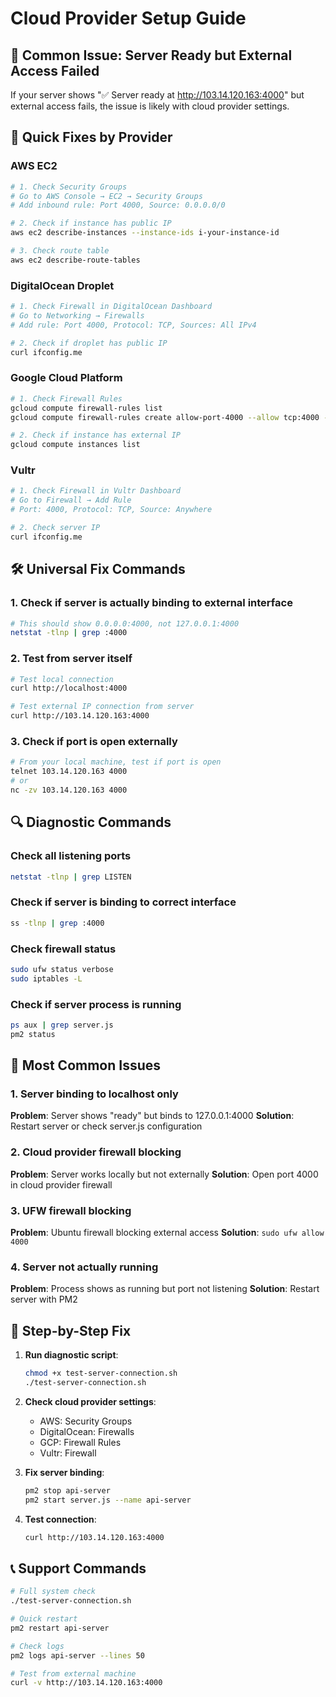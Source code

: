 # Cloud Provider Setup Guide

## 🚨 Common Issue: Server Ready but External Access Failed

If your server shows "✅ Server ready at http://103.14.120.163:4000" but external access fails, the issue is likely with cloud provider settings.

## 🔧 Quick Fixes by Provider

### AWS EC2
```bash
# 1. Check Security Groups
# Go to AWS Console → EC2 → Security Groups
# Add inbound rule: Port 4000, Source: 0.0.0.0/0

# 2. Check if instance has public IP
aws ec2 describe-instances --instance-ids i-your-instance-id

# 3. Check route table
aws ec2 describe-route-tables
```

### DigitalOcean Droplet
```bash
# 1. Check Firewall in DigitalOcean Dashboard
# Go to Networking → Firewalls
# Add rule: Port 4000, Protocol: TCP, Sources: All IPv4

# 2. Check if droplet has public IP
curl ifconfig.me
```

### Google Cloud Platform
```bash
# 1. Check Firewall Rules
gcloud compute firewall-rules list
gcloud compute firewall-rules create allow-port-4000 --allow tcp:4000 --source-ranges 0.0.0.0/0

# 2. Check if instance has external IP
gcloud compute instances list
```

### Vultr
```bash
# 1. Check Firewall in Vultr Dashboard
# Go to Firewall → Add Rule
# Port: 4000, Protocol: TCP, Source: Anywhere

# 2. Check server IP
curl ifconfig.me
```

## 🛠️ Universal Fix Commands

### 1. Check if server is actually binding to external interface
```bash
# This should show 0.0.0.0:4000, not 127.0.0.1:4000
netstat -tlnp | grep :4000
```

### 2. Test from server itself
```bash
# Test local connection
curl http://localhost:4000

# Test external IP connection from server
curl http://103.14.120.163:4000
```

### 3. Check if port is open externally
```bash
# From your local machine, test if port is open
telnet 103.14.120.163 4000
# or
nc -zv 103.14.120.163 4000
```

## 🔍 Diagnostic Commands

### Check all listening ports
```bash
netstat -tlnp | grep LISTEN
```

### Check if server is binding to correct interface
```bash
ss -tlnp | grep :4000
```

### Check firewall status
```bash
sudo ufw status verbose
sudo iptables -L
```

### Check if server process is running
```bash
ps aux | grep server.js
pm2 status
```

## 🚨 Most Common Issues

### 1. Server binding to localhost only
**Problem**: Server shows "ready" but binds to 127.0.0.1:4000
**Solution**: Restart server or check server.js configuration

### 2. Cloud provider firewall blocking
**Problem**: Server works locally but not externally
**Solution**: Open port 4000 in cloud provider firewall

### 3. UFW firewall blocking
**Problem**: Ubuntu firewall blocking external access
**Solution**: `sudo ufw allow 4000`

### 4. Server not actually running
**Problem**: Process shows as running but port not listening
**Solution**: Restart server with PM2

## 🎯 Step-by-Step Fix

1. **Run diagnostic script**:
   ```bash
   chmod +x test-server-connection.sh
   ./test-server-connection.sh
   ```

2. **Check cloud provider settings**:
   - AWS: Security Groups
   - DigitalOcean: Firewalls
   - GCP: Firewall Rules
   - Vultr: Firewall

3. **Fix server binding**:
   ```bash
   pm2 stop api-server
   pm2 start server.js --name api-server
   ```

4. **Test connection**:
   ```bash
   curl http://103.14.120.163:4000
   ```

## 📞 Support Commands

```bash
# Full system check
./test-server-connection.sh

# Quick restart
pm2 restart api-server

# Check logs
pm2 logs api-server --lines 50

# Test from external machine
curl -v http://103.14.120.163:4000
```
